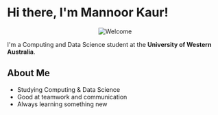 # Hi there, I'm Mannoor Kaur! 
<div align="center">
  <img src="https://readme-typing-svg.herokuapp.com?font=Fira+Code&size=24&duration=3000&pause=1000&color=FF8C42&center=true&vCenter=true&width=500&lines=Welcome+to+my+GitHub!+%F0%9F%8C%BB" alt="Welcome" />
</div>

I'm a Computing and Data Science student at the **University of Western Australia**. 

##  About Me
-  Studying Computing & Data Science  
-  Good at teamwork and communication
-  Always learning something new


